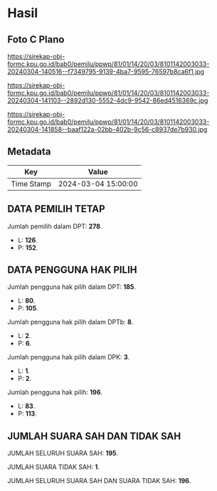 # Hasil

## Foto C Plano

https://sirekap-obj-formc.kpu.go.id/bab0/pemilu/ppwp/81/01/14/20/03/8101142003033-20240304-140516--f7349795-9139-4ba7-9595-76597b8ca6f1.jpg

https://sirekap-obj-formc.kpu.go.id/bab0/pemilu/ppwp/81/01/14/20/03/8101142003033-20240304-141103--2892d130-5552-4dc9-9542-86ed4516369c.jpg

https://sirekap-obj-formc.kpu.go.id/bab0/pemilu/ppwp/81/01/14/20/03/8101142003033-20240304-141858--baaf122a-02bb-402b-9c56-c8937de7b930.jpg


## Metadata

| Key        | Value               |
| ---------- | ------------------- |
| Time Stamp | 2024-03-04 15:00:00 |


## DATA PEMILIH TETAP

Jumlah pemilih dalam DPT: **278**.
 * L: **126**.
 * P: **152**.

## DATA PENGGUNA HAK PILIH

Jumlah pengguna hak pilih dalam DPT: **185**.
 * L: **80**.
 * P: **105**.

Jumlah pengguna hak pilih dalam DPTb: **8**.
 * L: **2**.
 * P: **6**.

Jumlah pengguna hak pilih dalam DPK: **3**.
 * L: **1**.
 * P: **2**.

Jumlah pengguna hak pilih: **196**.
 * L: **83**.
 * P: **113**.

## JUMLAH SUARA SAH DAN TIDAK SAH

JUMLAH SELURUH SUARA SAH: **195**.

JUMLAH SUARA TIDAK SAH: **1**.

JUMLAH SELURUH SUARA SAH DAN SUARA TIDAK SAH: **196**.


